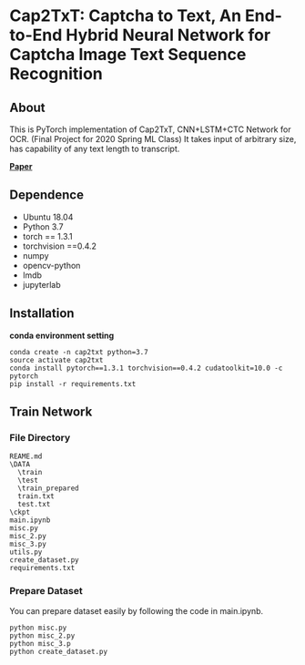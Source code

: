 # Cap2TxT: Captcha to Text, An End-to-End Hybrid Neural Network for Captcha Image Text Sequence Recognition

## About

This is PyTorch implementation of Cap2TxT, CNN+LSTM+CTC Network for OCR. (Final Project for 2020 Spring ML Class) It takes input of arbitrary size, has capability of any text length to transcript.

[**Paper**](https://github.com/changwoonchoi/mlfinal/blob/master/report/2020Spring_ML_final_2014_17733.pdf)
<a href="/report/2020Spring_ML_final_2014_17733.pdf" class="image fit"><img src="images/marr_pic.jpg" alt=""></a>

## Dependence

- Ubuntu 18.04
- Python 3.7
- torch == 1.3.1
- torchvision ==0.4.2
- numpy
- opencv-python
- lmdb
- jupyterlab

## Installation
 **conda environment setting**

```
conda create -n cap2txt python=3.7
source activate cap2txt
conda install pytorch==1.3.1 torchvision==0.4.2 cudatoolkit=10.0 -c pytorch
pip install -r requirements.txt
```

## Train Network
### File Directory
```
REAME.md
\DATA
  \train
  \test
  \train_prepared
  train.txt
  test.txt
\ckpt
main.ipynb
misc.py
misc_2.py
misc_3.py
utils.py
create_dataset.py
requirements.txt
```

### Prepare Dataset
You can prepare dataset easily by following the code in main.ipynb.

```
python misc.py
python misc_2.py
python misc_3.p
python create_dataset.py
```



